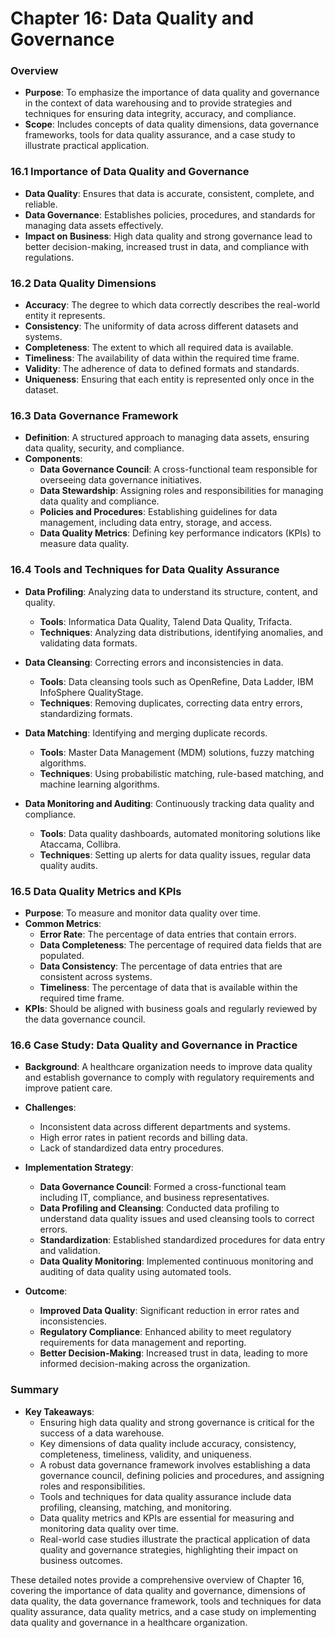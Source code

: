 # Chapter 16: Data Quality and Governance

### Overview
- **Purpose**: To emphasize the importance of data quality and governance in the context of data warehousing and to provide strategies and techniques for ensuring data integrity, accuracy, and compliance.
- **Scope**: Includes concepts of data quality dimensions, data governance frameworks, tools for data quality assurance, and a case study to illustrate practical application.

### 16.1 Importance of Data Quality and Governance
- **Data Quality**: Ensures that data is accurate, consistent, complete, and reliable.
- **Data Governance**: Establishes policies, procedures, and standards for managing data assets effectively.
- **Impact on Business**: High data quality and strong governance lead to better decision-making, increased trust in data, and compliance with regulations.

### 16.2 Data Quality Dimensions
- **Accuracy**: The degree to which data correctly describes the real-world entity it represents.
- **Consistency**: The uniformity of data across different datasets and systems.
- **Completeness**: The extent to which all required data is available.
- **Timeliness**: The availability of data within the required time frame.
- **Validity**: The adherence of data to defined formats and standards.
- **Uniqueness**: Ensuring that each entity is represented only once in the dataset.

### 16.3 Data Governance Framework
- **Definition**: A structured approach to managing data assets, ensuring data quality, security, and compliance.
- **Components**:
  - **Data Governance Council**: A cross-functional team responsible for overseeing data governance initiatives.
  - **Data Stewardship**: Assigning roles and responsibilities for managing data quality and compliance.
  - **Policies and Procedures**: Establishing guidelines for data management, including data entry, storage, and access.
  - **Data Quality Metrics**: Defining key performance indicators (KPIs) to measure data quality.

### 16.4 Tools and Techniques for Data Quality Assurance
- **Data Profiling**: Analyzing data to understand its structure, content, and quality.
  - **Tools**: Informatica Data Quality, Talend Data Quality, Trifacta.
  - **Techniques**: Analyzing data distributions, identifying anomalies, and validating data formats.

- **Data Cleansing**: Correcting errors and inconsistencies in data.
  - **Tools**: Data cleansing tools such as OpenRefine, Data Ladder, IBM InfoSphere QualityStage.
  - **Techniques**: Removing duplicates, correcting data entry errors, standardizing formats.

- **Data Matching**: Identifying and merging duplicate records.
  - **Tools**: Master Data Management (MDM) solutions, fuzzy matching algorithms.
  - **Techniques**: Using probabilistic matching, rule-based matching, and machine learning algorithms.

- **Data Monitoring and Auditing**: Continuously tracking data quality and compliance.
  - **Tools**: Data quality dashboards, automated monitoring solutions like Ataccama, Collibra.
  - **Techniques**: Setting up alerts for data quality issues, regular data quality audits.

### 16.5 Data Quality Metrics and KPIs
- **Purpose**: To measure and monitor data quality over time.
- **Common Metrics**:
  - **Error Rate**: The percentage of data entries that contain errors.
  - **Data Completeness**: The percentage of required data fields that are populated.
  - **Data Consistency**: The percentage of data entries that are consistent across systems.
  - **Timeliness**: The percentage of data that is available within the required time frame.
- **KPIs**: Should be aligned with business goals and regularly reviewed by the data governance council.

### 16.6 Case Study: Data Quality and Governance in Practice
- **Background**: A healthcare organization needs to improve data quality and establish governance to comply with regulatory requirements and improve patient care.
- **Challenges**:
  - Inconsistent data across different departments and systems.
  - High error rates in patient records and billing data.
  - Lack of standardized data entry procedures.

- **Implementation Strategy**:
  - **Data Governance Council**: Formed a cross-functional team including IT, compliance, and business representatives.
  - **Data Profiling and Cleansing**: Conducted data profiling to understand data quality issues and used cleansing tools to correct errors.
  - **Standardization**: Established standardized procedures for data entry and validation.
  - **Data Quality Monitoring**: Implemented continuous monitoring and auditing of data quality using automated tools.

- **Outcome**:
  - **Improved Data Quality**: Significant reduction in error rates and inconsistencies.
  - **Regulatory Compliance**: Enhanced ability to meet regulatory requirements for data management and reporting.
  - **Better Decision-Making**: Increased trust in data, leading to more informed decision-making across the organization.

### Summary
- **Key Takeaways**:
  - Ensuring high data quality and strong governance is critical for the success of a data warehouse.
  - Key dimensions of data quality include accuracy, consistency, completeness, timeliness, validity, and uniqueness.
  - A robust data governance framework involves establishing a data governance council, defining policies and procedures, and assigning roles and responsibilities.
  - Tools and techniques for data quality assurance include data profiling, cleansing, matching, and monitoring.
  - Data quality metrics and KPIs are essential for measuring and monitoring data quality over time.
  - Real-world case studies illustrate the practical application of data quality and governance strategies, highlighting their impact on business outcomes.

These detailed notes provide a comprehensive overview of Chapter 16, covering the importance of data quality and governance, dimensions of data quality, the data governance framework, tools and techniques for data quality assurance, data quality metrics, and a case study on implementing data quality and governance in a healthcare organization.